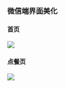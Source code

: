 ### 微信端界面美化

#### 首页

![](https://i.loli.net/2019/06/25/5d11c5826447075626.png)

#### 点餐页

![](https://i.loli.net/2019/06/25/5d11c5a30fd0b76687.png)